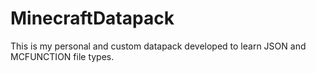 # MinecraftDatapack
 This is my personal and custom datapack developed to learn JSON and MCFUNCTION file types.
